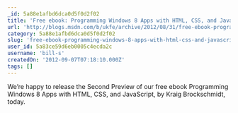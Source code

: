 ```yaml
---
_id: 5a88e1afbd6dca0d5f0d2f02
title: 'Free ebook: Programming Windows 8 Apps with HTML, CSS, and JavaScript (Second Preview)'
url: 'http://blogs.msdn.com/b/ukfe/archive/2012/08/31/free-ebook-programming-windows-8-apps-with-html-css-and-javascript-second-preview.aspx'
category: 5a88e1afbd6dca0d5f0d2f02
slug: 'free-ebook-programming-windows-8-apps-with-html-css-and-javascript-second-preview'
user_id: 5a83ce59d6eb0005c4ecda2c
username: 'bill-s'
createdOn: '2012-09-07T07:18:10.000Z'
tags: []
---
```


We’re happy to release the Second Preview of our free ebook Programming Windows 8 Apps with HTML, CSS, and JavaScript, by Kraig Brockschmidt, today.
